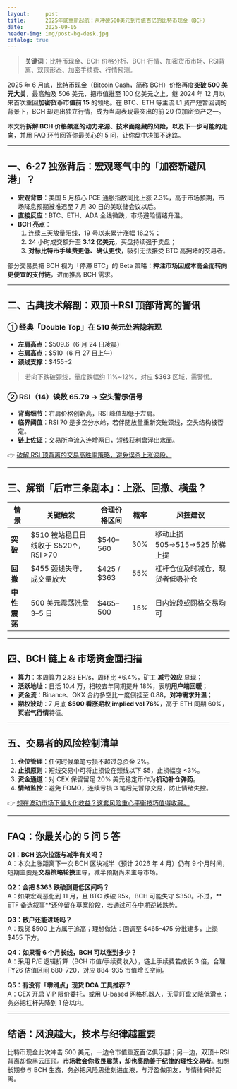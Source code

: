 ```yaml
---
layout:     post
title:      2025年底重新起航：从冲破500美元到市值百亿的比特币现金（BCH）
date:       2025-09-05
header-img: img/post-bg-desk.jpg
catalog: true
---
```


> **关键词**：比特币现金、BCH 价格分析、BCH 行情、加密货币市场、RSI背离、双顶形态、加密手续费、行情预测。

2025 年 6 月底，比特币现金（Bitcoin Cash，简称 BCH）价格再度**突破 500 美元大关**，最高触及 506 美元，把市值推至 100 亿美元之上，继 2024 年 12 月以来首次重回**加密货币市值前 15** 的领地。在 BTC、ETH 等主流 L1 资产短暂回调的背景下，BCH 却走出独立行情，成为当周表现最突出的前 20 位加密资产之一。

本文将**拆解 BCH 价格飙涨的动力来源、技术面隐藏的风险，以及下一步可能的走向**，并用 FAQ 环节回答你最关心的 5 问，让你盘中决策不迷路。

---

## 一、6·27 独涨背后：宏观寒气中的「加密新避风港」？

- **宏观背景**：美国 5 月核心 PCE 通胀指数同比上涨 2.3%，高于市场预期，市场降息预期被推迟至 7 月 30 日的美联储会议以后。
- **直接反应**：BTC、ETH、ADA 全线微跌，市场避险情绪升温。
- **BCH 亮点**：
  1. 连续三天放量阳线，19 号以来累计涨幅 16.2%；
  2. 24 小时成交额升至 **3.12 亿美元**，买盘持续强于卖盘；
  3. **对标比特币手续费更低、确认更快**，吸引无法接受 BTC 高拥堵的交易者。

部分交易员把 BCH 视为「停滞 BTC」的 Beta 策略：**押注市场因成本高企而转向更便宜的支付链**，进而推高 BCH 需求。

---

## 二、古典技术解剖：双顶＋RSI 顶部背离的警讯

### ① 经典「Double Top」在 510 美元处若隐若现

- **左肩高点**：$509.6（6 月 24 日凌晨）
- **右肩高点**：$510（6 月 27 日上午）
- **颈线支撑**：$455±2

> 若向下跌破颈线，量度跌幅约 11%~12%，对应 **$363** 区域，需警惕。

### ② RSI（14）读数 65.79 → 空头警示信号

- **背离细节**：右肩价格创新高，RSI 峰值却低于左肩。
- **临界阈值**：RSI 70 是多空分水岭，若伴随放量重新突破颈线，空头结构被否定。
- **链上佐证**：交易所净流入连增两日，短线获利盘浮出水面。

👉 [破解 RSI 顶背离的交易高胜率策略，避免误杀上涨波段。](https://okxdog.com/)

---

## 三、解锁「后市三条剧本」：上涨、回撤、横盘？

| 情景 | 关键触发 | 合理价格区间 | 概率 | 风控建议 |
|---|---|---|:---:|---|
| **突破** | $510 被站稳且日线收于 $520↑，RSI >70 | $540–560 | 30% | 移动止损 505→515→525 阶梯上提 |
| **回撤** | $455 颈线失守，成交量放大 | $425 / $363 | 55% | 杠杆仓位及时减仓，现货者低吸补仓 |
| **中性震荡** | 500 美元震荡洗盘 3–5 日 | $465–500 | 15% | 日内波段或网格交易均可 |

---

## 四、BCH 链上 & 市场资金面扫描

- **算力**：本周算力 2.83 EH/s，周环比 +6.4%，矿工 **减亏效应** 显现；
- **活跃地址**：日活 10.4 万，相较去年同期提升 18%，表明**用户端回暖**；
- **资金流**：Binance、OKX 合约多空比一度倒挂至 0.88，**对冲需求升温**；
- **期权波动**：7 月底 **$500 看涨期权 implied vol 76%**，高于 ETH 同期 60%，**页岩气行情**特征。

---

## 五、交易者的风险控制清单

1. **仓位管理**：任何时候单笔亏损不超过总资金 2%。
2. **止损原则**：短线交易中可将止损设在颈线以下 $5，止损幅度 <3%。
3. **资金通道**：对 CEX 保留留足 20% 美元稳定币作为**机动补仓弹药**。
4. **情绪监控**：避免 FOMO，连续亏损 3 笔后先暂停交易，防止情绪失控。

👉 [想在波动市场下最大化收益？这套风险重心平衡技巧值得收藏。](https://okxdog.com/)

---

## FAQ：你最关心的 5 问 5 答

**Q1：BCH 这次拉涨与减半有关吗？**  
A：本次上涨距离下一次 BCH 区块减半（预计 2026 年 4 月）仍有 9 个月时间，短期主要是**交易策略轮换**主导，减半预期尚未主导市场。

**Q2：会把 $363 跌破到更低区间吗？**  
A：如果宏观恶化到 11 月，且 BTC 跌破 95k，BCH 可能失守 $350。不过，** ETF 备选叙事**还停留在草案阶段，若通过可在中期逆转跌势。

**Q3：散户还能进场吗？**  
A：现货 $500 上方属于追高；理想做法：回调至 $465–475 分批建多，止损 $455 下方。

**Q4：如果看 6 个月长线，BCH 可以涨到多少？**  
A：采用 P/E 逻辑折算（BCH 市值/手续费收入），链上手续费若成长 3 倍，合理 FY26 估值区间 $680–$720，对应 $884–$935 市值增长空间。

**Q5：有没有「零滑点」现货 DCA 工具推荐？**  
A：CEX 开启 VIP 限价委托，或用 U-based 网格机器人，无需盯盘又降低滑点；务必把杠杆先降到 1 倍以内。

---

## 结语：风浪越大，技术与纪律越重要

比特币现金此次冲击 500 美元，一边令市值重返百亿俱乐部；另一边，双顶＋RSI 背离却像黑云压顶。**市场教会你敬畏震荡，却也奖励善于纪律的理性交易者**。如想长期参与 BCH 生态，务必把风险思维刻进血液，与浮盈做朋友，与情绪保持距离。